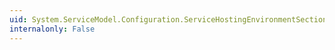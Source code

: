 ```yaml
---
uid: System.ServiceModel.Configuration.ServiceHostingEnvironmentSection.MultipleSiteBindingsEnabled
internalonly: False
---
```

